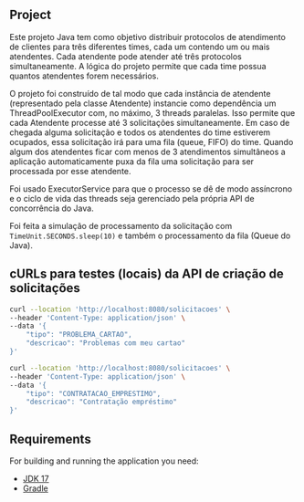 ## Project

Este projeto Java tem como objetivo distribuir protocolos de atendimento de clientes para três diferentes times, 
cada um contendo um ou mais atendentes. Cada atendente pode atender até três protocolos simultaneamente. 
A lógica do projeto permite que cada time possua quantos atendentes forem necessários.

O projeto foi construído de tal modo que cada instância de atendente (representado pela classe Atendente) 
instancie como dependência um ThreadPoolExecutor com, no máximo, 3 threads paralelas. Isso permite que cada
Atendente processe até 3 solicitações simultaneamente. Em caso de chegada alguma solicitação e todos os atendentes do time estiverem ocupados,
essa solicitação irá para uma fila (queue, FIFO) do time. Quando algum dos atendentes ficar com menos de 3 atendimentos simultâneos a aplicação
automaticamente puxa da fila uma solicitação para ser processada por esse atendente.

Foi usado ExecutorService para que o processo se dê de modo assíncrono e o ciclo de vida das threads seja gerenciado pela 
própria API de concorrência do Java. 

Foi feita a simulação de processamento da solicitação com `TimeUnit.SECONDS.sleep(10)` e também o processamento da fila (Queue do Java).


## cURLs para testes (locais) da API de criação de solicitações

```bash
curl --location 'http://localhost:8080/solicitacoes' \
--header 'Content-Type: application/json' \
--data '{
    "tipo": "PROBLEMA_CARTAO",
    "descricao": "Problemas com meu cartao"
}'
```

```bash
curl --location 'http://localhost:8080/solicitacoes' \
--header 'Content-Type: application/json' \
--data '{
    "tipo": "CONTRATACAO_EMPRESTIMO",
    "descricao": "Contratação empréstimo"
}'
```

## Requirements

For building and running the application you need:

- [JDK 17](https://www.oracle.com/java/technologies/javase/jdk17-archive-downloads.html)
- [Gradle](https://gradle.org/releases/)

